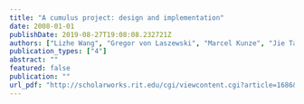 ```yaml
---
title: "A cumulus project: design and implementation"
date: 2008-01-01
publishDate: 2019-08-27T19:08:08.232721Z
authors: ["Lizhe Wang", "Gregor von Laszewski", "Marcel Kunze", "Jie Tao"]
publication_types: ["4"]
abstract: ""
featured: false
publication: ""
url_pdf: "http://scholarworks.rit.edu/cgi/viewcontent.cgi?article=1686&context=article"
---
```


